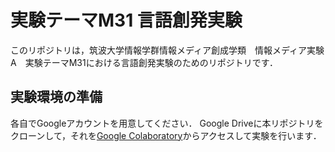 # 実験テーマM31 言語創発実験

このリポジトリは，筑波大学情報学群情報メディア創成学類　情報メディア実験A　実験テーマM31における言語創発実験のためのリポジトリです．

## 実験環境の準備

各自でGoogleアカウントを用意してください．
Google Driveに本リポジトリをクローンして，それを[Google Colaboratory](https://colab.research.google.com/)からアクセスして実験を行います．

